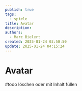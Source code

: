 ```yaml
---
publish: true
tags:
  - spiele
title: Avatar
description: 
authors:
  - Marc Bielert
created: 2025-01-24 03:50:50
update: 2025-01-24 04:15:24
---
```


# Avatar
#todo löschen oder mit Inhalt füllen
